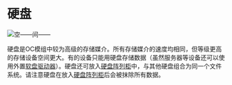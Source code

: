 # 硬盘

![空——间——](oredict:oc:hdd1)

硬盘是OC模组中较为高级的存储媒介。所有存储媒介的速度均相同，但等级更高的存储设备空间更大。有的设备只能用硬盘存储数据（虽然服务器等设备还可以使用外置[软盘驱动器](../block/diskDrive.md)）。硬盘还可放入[硬盘阵列柜](../block/raid.md)中，与其他硬盘组合为同一个文件系统。请注意硬盘在放入[硬盘阵列柜](../block/raid.md)后会被抹除所有数据。
